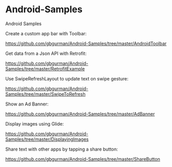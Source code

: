 # Android-Samples
Android Samples

Create a custom app bar with Toolbar:

https://github.com/gbgurman/Android-Samples/tree/master/AndroidToolbar

Get data from a Json API with Retrofit:

https://github.com/gbgurman/Android-Samples/tree/master/RetrofitExample

Use SwipeRefreshLayout to update text on swipe gesture:

https://github.com/gbgurman/Android-Samples/tree/master/SwipeToRefresh

Show an Ad Banner:

https://github.com/gbgurman/Android-Samples/tree/master/AdBanner

Display images using Glide:

https://github.com/gbgurman/Android-Samples/tree/master/DisplayingImages

Share text with other apps by tapping a share button:

https://github.com/gbgurman/Android-Samples/tree/master/ShareButton

